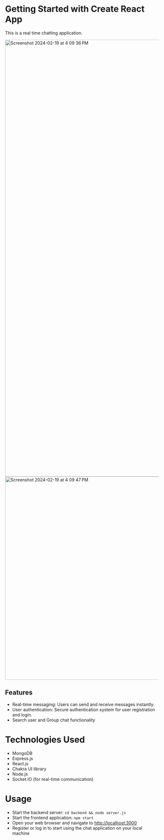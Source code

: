# Getting Started with Create React App

 This is a real time chatting application.

 <img width="1431" alt="Screenshot 2024-02-19 at 4 09 36 PM" src="https://github.com/adarrssh/webRtc-frontend/assets/85433137/8a0faaf9-79a6-44c2-83b9-81913bb7efcd">


<img width="666" alt="Screenshot 2024-02-19 at 4 09 47 PM" src="https://github.com/adarrssh/webRtc-frontend/assets/85433137/46d28f62-e6bc-40f5-a5d6-8e0259a5ca80">

## Features

- Real-time messaging: Users can send and receive messages instantly.
- User authentication: Secure authentication system for user registration and login.
- Search user and Group chat functionality

# Technologies Used

- MongoDB
- Express.js
- React.js
- Chakra UI library
- Node.js
- Socket.IO (for real-time communication)



# Usage

- Start the backend server: `cd backend && node server.js`
- Start the frontend application: `npm start`
- Open your web browser and navigate to [http://localhost:3000](http://localhost:3000)
- Register or log in to start using the chat application on your local machine


